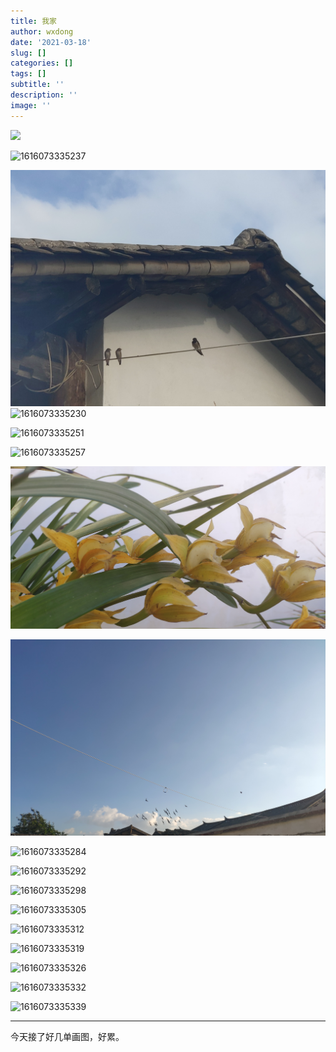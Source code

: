 ```yaml
---
title: 我家
author: wxdong
date: '2021-03-18'
slug: []
categories: []
tags: []
subtitle: ''
description: ''
image: ''
---
```


 

![](index.assets/1616073335222.jpg)



![1616073335237](index.assets/1616073335237.jpg)

![1616073335244](index.assets/1616073335244.jpg)![1616073335230](index.assets/1616073335230.jpg)

![1616073335251](index.assets/1616073335251.jpg)

![1616073335257](index.assets/1616073335257.jpg)

![1616073335264](index.assets/1616073335264.jpg)

![1616073335271](index.assets/1616073335271.jpg)

![1616073335284](index.assets/1616073335284.jpg)

![1616073335292](index.assets/1616073335292.jpg)

![1616073335298](index.assets/1616073335298.jpg)

![1616073335305](index.assets/1616073335305.jpg)

![1616073335312](index.assets/1616073335312.jpg)

![1616073335319](index.assets/1616073335319.jpg)

![1616073335326](index.assets/1616073335326.jpg)

![1616073335332](index.assets/1616073335332.jpg)

![1616073335339](index.assets/1616073335339.jpg)

---

今天接了好几单画图，好累。